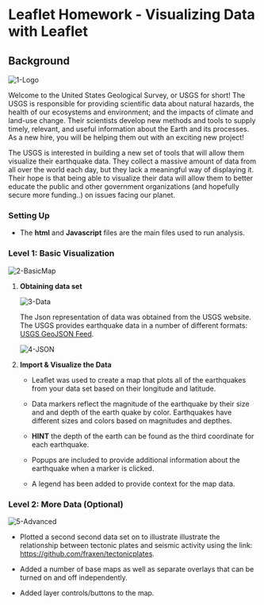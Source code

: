 # Leaflet Homework - Visualizing Data with Leaflet

## Background

![1-Logo](Images/1-Logo.png)

Welcome to the United States Geological Survey, or USGS for short! The USGS is responsible for providing scientific data about natural hazards, the health of our ecosystems and environment; and the impacts of climate and land-use change. Their scientists develop new methods and tools to supply timely, relevant, and useful information about the Earth and its processes. As a new hire, you will be helping them out with an exciting new project!

The USGS is interested in building a new set of tools that will allow them visualize their earthquake data. They collect a massive amount of data from all over the world each day, but they lack a meaningful way of displaying it. Their hope is that being able to visualize their data will allow them to better educate the public and other government organizations (and hopefully secure more funding..) on issues facing our planet.

### Setting Up
* The  **html** and **Javascript** files are the main files used to run analysis.

### Level 1: Basic Visualization

![2-BasicMap](Images/2-BasicMap.png)

1. **Obtaining data set**

   ![3-Data](Images/3-Data.png)

   The Json representation of data was obtained from the USGS website.  The USGS provides earthquake data in a number of different formats:  [USGS GeoJSON Feed](http://earthquake.usgs.gov/earthquakes/feed/v1.0/geojson.php).   

   ![4-JSON](Images/4-JSON.png)

2. **Import & Visualize the Data**

   * Leaflet was used to create a map that plots all of the earthquakes from your data set based on their longitude and latitude.

   * Data markers reflect the magnitude of the earthquake by their size and and depth of the earth quake by color. Earthquakes have different sizes and colors based on magnitudes and depthes.

   * **HINT** the depth of the earth can be found as the third coordinate for each earthquake.

   * Popups are included to provide additional information about the earthquake when a marker is clicked.

   * A legend has been added to provide context for the map data.

### Level 2: More Data (Optional)

![5-Advanced](Images/5-Advanced.png)

* Plotted a second second data set on to illustrate illustrate the relationship between tectonic plates and seismic activity using the link:  <https://github.com/fraxen/tectonicplates>.

* Added a number of base maps as well as separate  overlays that can be turned on and off independently.

* Added layer controls/buttons to the map.

